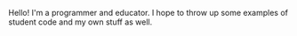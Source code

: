 Hello! I'm a programmer and educator. I hope to throw up some examples of student code and my own stuff as well. 
<!---
RiverLikesMath/RiverLikesMath is a ✨ special ✨ repository because its `README.md` (this file) appears on your GitHub profile.
You can click the Preview link to take a look at your changes.
--->
